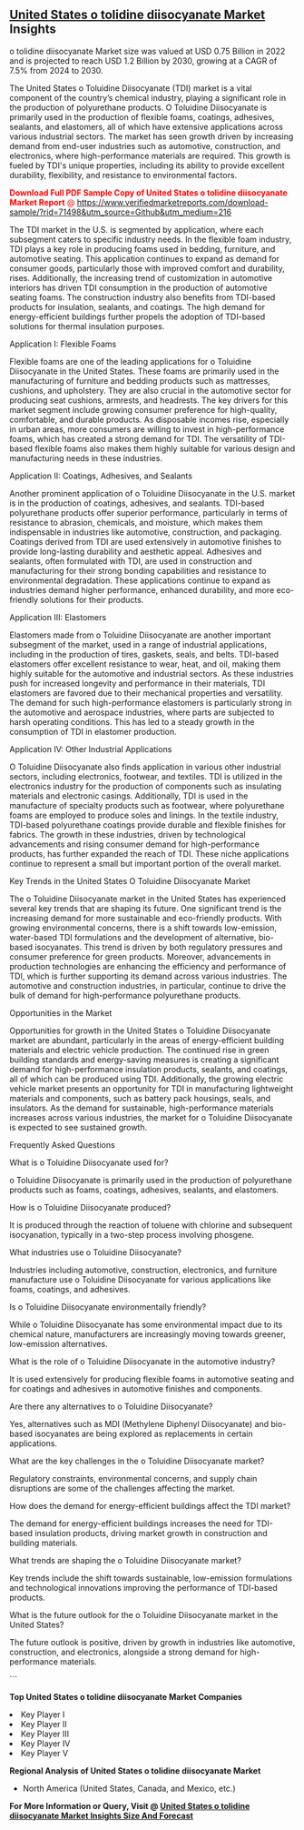 <h2><a href="https://www.verifiedmarketreports.com/download-sample/?rid=71498&amp;utm_source=Github&amp;utm_medium=216" target="_blank">United States o tolidine diisocyanate Market</a> Insights</h2><p>o tolidine diisocyanate Market size was valued at USD 0.75 Billion in 2022 and is projected to reach USD 1.2 Billion by 2030, growing at a CAGR of 7.5% from 2024 to 2030.</p><p><p>The United States o Toluidine Diisocyanate (TDI) market is a vital component of the country’s chemical industry, playing a significant role in the production of polyurethane products. O Toluidine Diisocyanate is primarily used in the production of flexible foams, coatings, adhesives, sealants, and elastomers, all of which have extensive applications across various industrial sectors. The market has seen growth driven by increasing demand from end-user industries such as automotive, construction, and electronics, where high-performance materials are required. This growth is fueled by TDI's unique properties, including its ability to provide excellent durability, flexibility, and resistance to environmental factors. <p><span class=""><span style="color: #ff0000;"><strong>Download Full PDF Sample Copy of United States o tolidine diisocyanate Market Report</strong> @ </span><a href="https://www.verifiedmarketreports.com/download-sample/?rid=71498&amp;utm_source=Github&amp;utm_medium=216" target="_blank">https://www.verifiedmarketreports.com/download-sample/?rid=71498&amp;utm_source=Github&amp;utm_medium=216</a></span></p>The TDI market in the U.S. is segmented by application, where each subsegment caters to specific industry needs. In the flexible foam industry, TDI plays a key role in producing foams used in bedding, furniture, and automotive seating. This application continues to expand as demand for consumer goods, particularly those with improved comfort and durability, rises. Additionally, the increasing trend of customization in automotive interiors has driven TDI consumption in the production of automotive seating foams. The construction industry also benefits from TDI-based products for insulation, sealants, and coatings. The high demand for energy-efficient buildings further propels the adoption of TDI-based solutions for thermal insulation purposes.<p>Application I: Flexible Foams</p><p>Flexible foams are one of the leading applications for o Toluidine Diisocyanate in the United States. These foams are primarily used in the manufacturing of furniture and bedding products such as mattresses, cushions, and upholstery. They are also crucial in the automotive sector for producing seat cushions, armrests, and headrests. The key drivers for this market segment include growing consumer preference for high-quality, comfortable, and durable products. As disposable incomes rise, especially in urban areas, more consumers are willing to invest in high-performance foams, which has created a strong demand for TDI. The versatility of TDI-based flexible foams also makes them highly suitable for various design and manufacturing needs in these industries. <p>Application II: Coatings, Adhesives, and Sealants</p><p>Another prominent application of o Toluidine Diisocyanate in the U.S. market is in the production of coatings, adhesives, and sealants. TDI-based polyurethane products offer superior performance, particularly in terms of resistance to abrasion, chemicals, and moisture, which makes them indispensable in industries like automotive, construction, and packaging. Coatings derived from TDI are used extensively in automotive finishes to provide long-lasting durability and aesthetic appeal. Adhesives and sealants, often formulated with TDI, are used in construction and manufacturing for their strong bonding capabilities and resistance to environmental degradation. These applications continue to expand as industries demand higher performance, enhanced durability, and more eco-friendly solutions for their products.<p>Application III: Elastomers</p><p>Elastomers made from o Toluidine Diisocyanate are another important subsegment of the market, used in a range of industrial applications, including in the production of tires, gaskets, seals, and belts. TDI-based elastomers offer excellent resistance to wear, heat, and oil, making them highly suitable for the automotive and industrial sectors. As these industries push for increased longevity and performance in their materials, TDI elastomers are favored due to their mechanical properties and versatility. The demand for such high-performance elastomers is particularly strong in the automotive and aerospace industries, where parts are subjected to harsh operating conditions. This has led to a steady growth in the consumption of TDI in elastomer production.<p>Application IV: Other Industrial Applications</p><p>O Toluidine Diisocyanate also finds application in various other industrial sectors, including electronics, footwear, and textiles. TDI is utilized in the electronics industry for the production of components such as insulating materials and electronic casings. Additionally, TDI is used in the manufacture of specialty products such as footwear, where polyurethane foams are employed to produce soles and linings. In the textile industry, TDI-based polyurethane coatings provide durable and flexible finishes for fabrics. The growth in these industries, driven by technological advancements and rising consumer demand for high-performance products, has further expanded the reach of TDI. These niche applications continue to represent a small but important portion of the overall market.<p>Key Trends in the United States O Toluidine Diisocyanate Market</p><p>The o Toluidine Diisocyanate market in the United States has experienced several key trends that are shaping its future. One significant trend is the increasing demand for more sustainable and eco-friendly products. With growing environmental concerns, there is a shift towards low-emission, water-based TDI formulations and the development of alternative, bio-based isocyanates. This trend is driven by both regulatory pressures and consumer preference for green products. Moreover, advancements in production technologies are enhancing the efficiency and performance of TDI, which is further supporting its demand across various industries. The automotive and construction industries, in particular, continue to drive the bulk of demand for high-performance polyurethane products.<p>Opportunities in the Market</p><p>Opportunities for growth in the United States o Toluidine Diisocyanate market are abundant, particularly in the areas of energy-efficient building materials and electric vehicle production. The continued rise in green building standards and energy-saving measures is creating a significant demand for high-performance insulation products, sealants, and coatings, all of which can be produced using TDI. Additionally, the growing electric vehicle market presents an opportunity for TDI in manufacturing lightweight materials and components, such as battery pack housings, seals, and insulators. As the demand for sustainable, high-performance materials increases across various industries, the market for o Toluidine Diisocyanate is expected to see sustained growth.<p>Frequently Asked Questions</p><p>What is o Toluidine Diisocyanate used for?</p><p>o Toluidine Diisocyanate is primarily used in the production of polyurethane products such as foams, coatings, adhesives, sealants, and elastomers.</p><p>How is o Toluidine Diisocyanate produced?</p><p>It is produced through the reaction of toluene with chlorine and subsequent isocyanation, typically in a two-step process involving phosgene.</p><p>What industries use o Toluidine Diisocyanate?</p><p>Industries including automotive, construction, electronics, and furniture manufacture use o Toluidine Diisocyanate for various applications like foams, coatings, and adhesives.</p><p>Is o Toluidine Diisocyanate environmentally friendly?</p><p>While o Toluidine Diisocyanate has some environmental impact due to its chemical nature, manufacturers are increasingly moving towards greener, low-emission alternatives.</p><p>What is the role of o Toluidine Diisocyanate in the automotive industry?</p><p>It is used extensively for producing flexible foams in automotive seating and for coatings and adhesives in automotive finishes and components.</p><p>Are there any alternatives to o Toluidine Diisocyanate?</p><p>Yes, alternatives such as MDI (Methylene Diphenyl Diisocyanate) and bio-based isocyanates are being explored as replacements in certain applications.</p><p>What are the key challenges in the o Toluidine Diisocyanate market?</p><p>Regulatory constraints, environmental concerns, and supply chain disruptions are some of the challenges affecting the market.</p><p>How does the demand for energy-efficient buildings affect the TDI market?</p><p>The demand for energy-efficient buildings increases the need for TDI-based insulation products, driving market growth in construction and building materials.</p><p>What trends are shaping the o Toluidine Diisocyanate market?</p><p>Key trends include the shift towards sustainable, low-emission formulations and technological innovations improving the performance of TDI-based products.</p><p>What is the future outlook for the o Toluidine Diisocyanate market in the United States?</p><p>The future outlook is positive, driven by growth in industries like automotive, construction, and electronics, alongside a strong demand for high-performance materials.</p>```</p><p><strong>Top United States o tolidine diisocyanate Market Companies</strong></p><div data-test-id=""><p><li>Key Player I</li><li> Key Player II</li><li> Key Player III</li><li> Key Player IV</li><li> Key Player V</li></p><div><strong>Regional Analysis of&nbsp;United States o tolidine diisocyanate Market</strong></div><ul><li dir="ltr"><p dir="ltr">North America&nbsp;(United States, Canada, and Mexico, etc.)</p></li></ul><p><strong>For More Information or Query, Visit @&nbsp;</strong><strong><a href="https://www.verifiedmarketreports.com/product/o-tolidine-diisocyanate-market-insights-2019-global-and-chinese-analysis-and-forecast-to-2024/?utm_source=Github&amp;utm_medium=216" target="_blank">United States o tolidine diisocyanate Market Insights Size And Forecast</a></strong></p></div>
